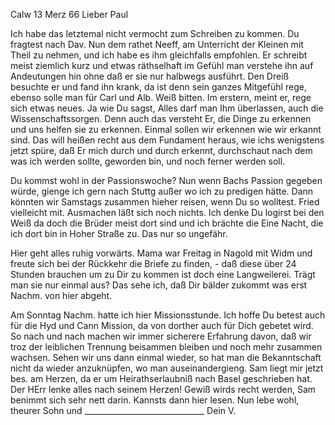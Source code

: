  Calw 13 Merz 66
Lieber Paul

Ich habe das letztemal nicht vermocht zum Schreiben zu kommen. Du fragtest nach Dav. Nun dem rathet Neeff, am Unterricht der Kleinen mit Theil zu nehmen, und ich habe es ihm gleichfalls empfohlen. Er schreibt meist ziemlich kurz und etwas räthselhaft im Gefühl man verstehe ihn auf Andeutungen hin ohne daß er sie nur halbwegs ausführt. Den Dreiß besuchte er und fand ihn krank, da ist denn sein ganzes Mitgefühl rege, ebenso solle man für Carl und Alb. Weiß bitten. Im erstern, meint er, rege sich etwas neues. 
Ja wie Du sagst, Alles darf man Ihm überlassen, auch die Wissenschaftssorgen. Denn auch das versteht Er, die Dinge zu erkennen und uns helfen sie zu erkennen. Einmal sollen wir erkennen wie wir erkannt sind. Das will heißen recht aus dem Fundament heraus, wie ichs wenigstens jetzt spüre, daß Er mich durch und durch erkennt, durchschaut nach dem was ich werden sollte, geworden bin, und noch ferner werden soll.

Du kommst wohl in der Passionswoche? Nun wenn Bachs Passion gegeben würde, gienge ich gern nach Stuttg außer wo ich zu predigen hätte. Dann könnten wir Samstags zusammen hieher reisen, wenn Du so wolltest. Fried vielleicht mit. Ausmachen läßt sich noch nichts. Ich denke Du logirst bei den Weiß da doch die Brüder meist dort sind und ich brächte die Eine Nacht, die ich dort bin in Hoher Straße zu. Das nur so ungefähr.

Hier geht alles ruhig vorwärts. Mama war Freitag in Nagold mit Widm und freute sich bei der Rückkehr die Briefe zu finden, - daß diese über 24 Stunden brauchen um zu Dir zu kommen ist doch eine Langweilerei. Trägt man sie nur einmal aus? Das sehe ich, daß Dir bälder zukommt was erst Nachm. von hier abgeht.

Am Sonntag Nachm. hatte ich hier Missionsstunde. Ich hoffe Du betest auch für die Hyd und Cann Mission, da von dorther auch für Dich gebetet wird. So nach und nach machen wir immer sicherere Erfahrung davon, daß wir troz der leiblichen Trennung beisammen bleiben und noch mehr zusammen wachsen. Sehen wir uns dann einmal wieder, so hat man die Bekanntschaft nicht da wieder anzuknüpfen, wo man auseinandergieng. Sam liegt mir jetzt bes. am Herzen, da er um Heirathserlaubniß nach Basel geschrieben hat. Der HErr lenke alles nach seinem Herzen! Gewiß wirds recht werden, Sam benimmt sich sehr nett darin. Kannsts dann hier lesen. Nun lebe wohl, theurer Sohn und ______________________________
 Dein V.
